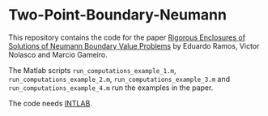 # Two-Point-Boundary-Neumann

This repository contains the code for the paper [Rigorous Enclosures of Solutions of Neumann Boundary Value Problems](https://arxiv.org/abs/2005.02755) by Eduardo Ramos, Victor Nolasco and Marcio Gameiro.

The Matlab scripts `run_computations_example_1.m`, 
`run_computations_example_2.m`, `run_computations_example_3.m` and `run_computations_example_4.m` run the examples in the paper.

The code needs [INTLAB](http://www.ti3.tu-harburg.de/intlab/).

